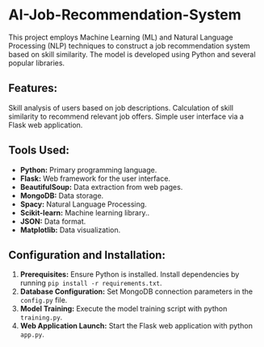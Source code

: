 # AI-Job-Recommendation-System

This project employs Machine Learning (ML) and Natural Language Processing (NLP) techniques to construct a job recommendation system based on skill similarity. The model is developed using Python and several popular libraries.

## Features:

Skill analysis of users based on job descriptions.
Calculation of skill similarity to recommend relevant job offers.
Simple user interface via a Flask web application.

## Tools Used:

- **Python:** Primary programming language.
- **Flask:** Web framework for the user interface.
- **BeautifulSoup:** Data extraction from web pages.
- **MongoDB:** Data storage.
- **Spacy:** Natural Language Processing.
- **Scikit-learn:** Machine learning library..
- **JSON:** Data format.
- **Matplotlib:** Data visualization.
  
## Configuration and Installation:

1. **Prerequisites:** Ensure Python is installed. Install dependencies by running `pip install -r requirements.txt`.
2. **Database Configuration:** Set MongoDB connection parameters in the `config.py` file.
3. **Model Training:** Execute the model training script with python `training.py`.
4. **Web Application Launch:** Start the Flask web application with python `app.py`.


